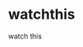 watchthis
=========

watch this















































































































